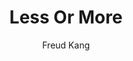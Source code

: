 ---
title: "Less Or More"
github: https://github.com/luoyan35714/LessOrMore
demo: http://www.hifreud.com/
author: Freud Kang
ssg:
  - Jekyll
cms:
  - No Cms
---